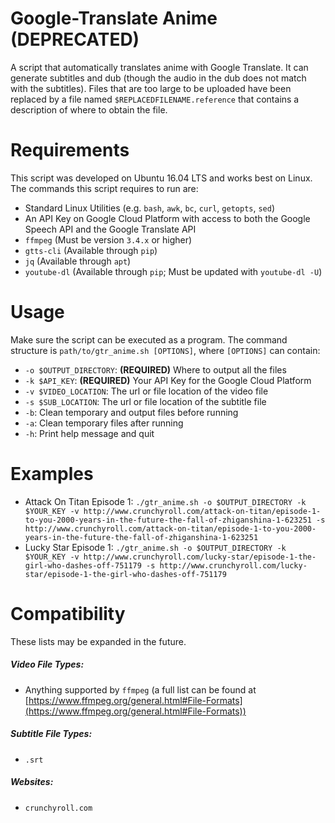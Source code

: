 # Google-Translate Anime (DEPRECATED)
A script that automatically translates anime with Google Translate. It can generate subtitles and dub (though the audio in the dub does not match with the subtitles). Files that are too large to be uploaded have been replaced by a file named `$REPLACEDFILENAME.reference` that contains a description of where to obtain the file.

# Requirements
This script was developed on Ubuntu 16.04 LTS and works best on Linux. The commands this script requires to run are:
* Standard Linux Utilities (e.g. `bash`, `awk`, `bc`, `curl`, `getopts`, `sed`)
* An API Key on Google Cloud Platform with access to both the Google Speech API and the Google Translate API
* `ffmpeg` (Must be version `3.4.x` or higher)
* `gtts-cli` (Available through `pip`)
* `jq` (Available through `apt`)
* `youtube-dl` (Available through `pip`; Must be updated with `youtube-dl -U`)

# Usage
Make sure the script can be executed as a program. The command structure is `path/to/gtr_anime.sh [OPTIONS]`, where `[OPTIONS]` can contain:
* `-o $OUTPUT_DIRECTORY`: **(REQUIRED)** Where to output all the files
* `-k $API_KEY`: **(REQUIRED)** Your API Key for the Google Cloud Platform
* `-v $VIDEO_LOCATION`: The url or file location of the video file
* `-s $SUB_LOCATION`: The url or file location of the subtitle file
* `-b`: Clean temporary and output files before running
* `-a`: Clean temporary files after running
* `-h`: Print help message and quit

# Examples
* Attack On Titan Episode 1: `./gtr_anime.sh -o $OUTPUT_DIRECTORY -k $YOUR_KEY -v http://www.crunchyroll.com/attack-on-titan/episode-1-to-you-2000-years-in-the-future-the-fall-of-zhiganshina-1-623251 -s http://www.crunchyroll.com/attack-on-titan/episode-1-to-you-2000-years-in-the-future-the-fall-of-zhiganshina-1-623251`
* Lucky Star Episode 1: `./gtr_anime.sh -o $OUTPUT_DIRECTORY -k $YOUR_KEY -v http://www.crunchyroll.com/lucky-star/episode-1-the-girl-who-dashes-off-751179 -s http://www.crunchyroll.com/lucky-star/episode-1-the-girl-who-dashes-off-751179`

# Compatibility
These lists may be expanded in the future.
##### Video File Types:
* Anything supported by `ffmpeg` (a full list can be found at [https://www.ffmpeg.org/general.html#File-Formats](https://www.ffmpeg.org/general.html#File-Formats))
##### Subtitle File Types:
* `.srt`
##### Websites:
* `crunchyroll.com`
